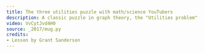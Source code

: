 ```yaml
---
title: The three utilities puzzle with math/science YouTubers
description: A classic puzzle in graph theory, the "Utilities problem", a description of why it is unsolvable on a plane, and how it becomes solvable on surfaces with a different topology.
video: VvCytJvd4H0
source: _2017/mug.py
credits:
- Lesson by Grant Sanderson
---
```

